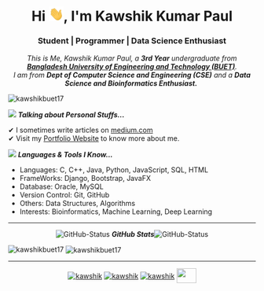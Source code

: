 ﻿<h1 align="center">Hi <img src="https://raw.githubusercontent.com/ABSphreak/ABSphreak/master/gifs/Hi.gif" width="30px">, I'm Kawshik Kumar Paul</h1>
<h3 align="center">
Student | Programmer | Data Science Enthusiast</h3>

<p align="center">
  <em>
    This is Me, Kawshik Kumar Paul, a <b>3rd Year</b> undergraduate from <a href="https://www.buet.ac.bd/"> <b>Bangladesh University of Engineering and Technology (BUET)</b></a>. <br>
    I am from <b>Dept of Computer Science and Engineering (CSE)</b>  and a <b>Data Science and Bioinformatics Enthusiast.</b> 
  </em> 
  <br>
</p>

<p align="left"> <img src="https://komarev.com/ghpvc/?username=kawshikbuet17&label=Profile%20views&color=0e75b6&style=flat" alt="kawshikbuet17" /> </p>

<img src="https://media.giphy.com/media/ObNTw8Uzwy6KQ/giphy.gif" width="30px">&nbsp;***Talking about Personal Stuffs...***

✔ I sometimes write articles on [medium.com](https://kawshikbuet17.medium.com) <br>
✔ Visit my  [Portfolio Website](https://kawshikbuet17.github.io/) to know more about me. <br>

<img src="https://media.giphy.com/media/ObNTw8Uzwy6KQ/giphy.gif" width="30px">&nbsp;***Languages & Tools I Know...***

<p align="left">

* Languages: C, C++, Java, Python, JavaScript, SQL, HTML
* FrameWorks: Django, Bootstrap, JavaFX
* Database: Oracle, MySQL
* Version Control: Git, GitHub
* Others: Data Structures, Algorithms
* Interests: Bioinformatics, Machine Learning, Deep Learning

<hr>
  <p align="center">
 <img src="https://media.giphy.com/media/8UHRm5oY4k4FDxq5QG/giphy.gif" width="30px" alt="GitHub-Status"/> <i><b>GitHub Stats</b></i><img src="https://media.giphy.com/media/8UHRm5oY4k4FDxq5QG/giphy.gif" width="30px" alt="GitHub-Status"/></p>
<p>
<img align="left" src="https://camo.githubusercontent.com/b1aac3ae1e5e9ec74b097d0d58507b3ec57a58e8fb1de869fd7e5bcbe1b92005/68747470733a2f2f6769746875622d726561646d652d73746174732e76657263656c2e6170702f6170692f746f702d6c616e67732f3f757365726e616d653d77617161722d313037" alt="kawshikbuet17" data-canonical-src="https://github-readme-stats.vercel.app/api/top-langs/?username=kawshikbuet17" style="max-width:100%;">
<!-- <img align="left" src="https://github-readme-stats.vercel.app/api/top-langs?username=kawshikbuet17&show_icons=true&locale=en&layout=compact" alt="kawshikbuet17" /> -->
</p>

<p> <img align="center" src="https://github-readme-stats.vercel.app/api?username=kawshikbuet17&show_icons=true&locale=en" alt="kawshikbuet17" width="410" /></p>

<hr>
<p align="center">
<a href="https://www.linkedin.com/in/kawshikbuet17/" target="blank"><img align="center" src="https://cdn.jsdelivr.net/npm/simple-icons@3.0.1/icons/linkedin.svg" alt="kawshik" height="30" width="40" /></a>
<a href="https://www.facebook.com/kawshik.paul.kkp/" target="blank"><img align="center" src="https://cdn.jsdelivr.net/npm/simple-icons@3.0.1/icons/facebook.svg" alt="kawshik" height="30" width="40" /></a>
<a href="https://leetcode.com/kawshikbuet17/" target="blank"><img align="center" src="https://cdn.jsdelivr.net/npm/simple-icons@3.0.1/icons/leetcode.svg" alt="kawshik" height="30" width="40" /></a>
 <a href = "mailto: kawshik.kumar.paul@gmail.com"><img align="center" src="https://simpleicons.org/icons/gmail.svg" height="30" width="40" /></a>
</p>
